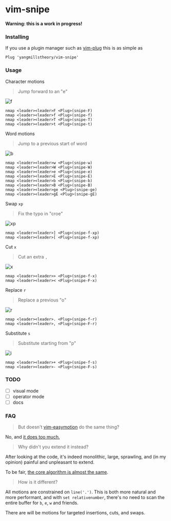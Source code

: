 # vim-snipe

**Warning: this is a work in progress!**

### Installing

If you use a plugin manager such as [vim-plug](https://github.com/junegunn/vim-plug)
this is as simple as

```vim
Plug 'yangmillstheory/vim-snipe'
```

### Usage

Character motions

> Jump forward to an "e"

![f](https://user-images.githubusercontent.com/2729079/33358485-c2981e28-d47d-11e7-9f88-739cb73a92f9.gif)

```vim
nmap <leader><leader>F <Plug>(snipe-F)
nmap <leader><leader>f <Plug>(snipe-f)
nmap <leader><leader>T <Plug>(snipe-T)
nmap <leader><leader>t <Plug>(snipe-t)
```

Word motions

> Jump to a previous start of word

![b](https://user-images.githubusercontent.com/2729079/33358540-17101a5a-d47e-11e7-9fef-9520662356b0.gif)

```vim
nmap <leader><leader>w <Plug>(snipe-w)
nmap <leader><leader>W <Plug>(snipe-W)
nmap <leader><leader>e <Plug>(snipe-e)
nmap <leader><leader>E <Plug>(snipe-E)
nmap <leader><leader>b <Plug>(snipe-b)
nmap <leader><leader>B <Plug>(snipe-B)
nmap <leader><leader>ge <Plug>(snipe-ge)
nmap <leader><leader>gE <Plug>(snipe-gE)
```

Swap `xp`

> Fix the typo in "croe"

![xp](https://user-images.githubusercontent.com/2729079/33358623-8b80a742-d47e-11e7-8c46-e800b5e17e9a.gif)

```vim
nmap <leader><leader>] <Plug>(snipe-f-xp)
nmap <leader><leader>[ <Plug>(snipe-f-xp)
```

Cut `x`

> Cut an extra `,`

![x](https://user-images.githubusercontent.com/2729079/33358650-b9777c34-d47e-11e7-842a-3756cda89ddc.gif)

```vim
nmap <leader><leader>> <Plug>(snipe-f-x)
nmap <leader><leader>< <Plug>(snipe-F-x)
```

Replace `r`

> Replace a previous "o"

![r](https://user-images.githubusercontent.com/2729079/33358695-fa0d6736-d47e-11e7-95f4-6850520498c6.gif)

```vim
nmap <leader><leader>. <Plug>(snipe-f-r)
nmap <leader><leader>, <Plug>(snipe-F-r)
```

Substitute `s`

> Substitute starting from "p"

![i](https://user-images.githubusercontent.com/2729079/33358804-bdf2bb06-d47f-11e7-99fa-b4249e75a1dd.gif)

```vim
nmap <leader><leader>+ <Plug>(snipe-f-s)
nmap <leader><leader>- <Plug>(snipe-F-s)
```

### TODO

* [ ] visual mode
* [ ] operator mode
* [ ] docs

### FAQ

> But doesn't [vim-easymotion](https://github.com/easymotion/vim-easymotion/) do the same thing?

No, and [it does too much.](https://www.reddit.com/r/vim/comments/1v9qyu/actively_developed_and_maintained_fork_of/ceq7lcf/)

> Why didn't you extend it instead?

After looking at the code, it's indeed monolithic, large, sprawling, and (in my opinion) painful and unpleasant
to extend.

To be fair, [the core algorithm is almost the same](https://github.com/easymotion/vim-easymotion/pull/359).

> How is it different?

All motions are constrained on `line('.')`. This is both more natural and more performant, and with `set relativenumber`, there's
no need to scan the entire buffer for `b`, `e`, `w` and friends.

There are will be motions for targeted insertions, cuts, and swaps.

